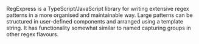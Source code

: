 RegExpress is a TypeScript/JavaScript library for writing extensive regex patterns in a more organised and maintainable way. Large patterns can be structured in user-defined components and arranged using a template string. It has functionality somewhat similar to named capturing groups in other regex flavours.
